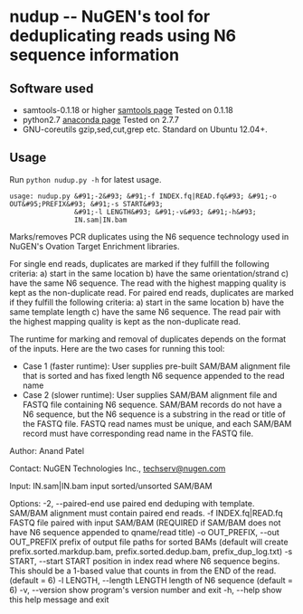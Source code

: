 nudup -- NuGEN's tool for deduplicating reads using N6 sequence information
=============================

Software used
-----------------------------
- samtools-0.1.18 or higher [samtools page](http://samtools.sourceforge.net/) Tested on 0.1.18
- python2.7 [anaconda page](http://continuum.io/downloads) Tested on 2.7.7 
- GNU-coreutils gzip,sed,cut,grep etc. Standard on Ubuntu 12.04+.

Usage
-----------------------------
Run `python nudup.py -h` for latest usage.
```
usage: nudup.py &#91;-2&#93; &#91;-f INDEX.fq|READ.fq&#93; &#91;-o OUT&#95;PREFIX&#93; &#91;-s START&#93;
                &#91;-l LENGTH&#93; &#91;-v&#93; &#91;-h&#93;
                IN.sam|IN.bam
```

Marks/removes PCR duplicates using the N6 sequence technology used in
NuGEN's Ovation Target Enrichment libraries.

For single end reads, duplicates are marked if they fulfill the following
criteria: a) start in the same location b) have the same orientation/strand
c) have the same N6 sequence. The read with the highest mapping quality is kept
as the non-duplicate read. For paired end reads, duplicates are marked if they
fulfill the following criteria: a) start in the same location b) have the same
template length c) have the same N6 sequence. The read pair with the highest
mapping quality is kept as the non-duplicate read.

The runtime for marking and removal of duplicates depends on the format of the
inputs. Here are the two cases for running this tool:

- Case 1 (faster runtime): User supplies pre-built SAM/BAM alignment file that
  is sorted and has fixed length N6 sequence appended to the read name
- Case 2 (slower runtime): User supplies SAM/BAM alignment file and FASTQ file
  containing N6 sequence. SAM/BAM records do not have a N6 sequence, but the N6
  sequence is a substring in the read or title of the FASTQ file. FASTQ read
  names must be unique, and each SAM/BAM record must have corresponding read
  name in the FASTQ file.

Author: Anand Patel

Contact: NuGEN Technologies Inc., techserv@nugen.com

Input:
  IN.sam|IN.bam         input sorted/unsorted SAM/BAM

Options:
  -2, --paired-end      use paired end deduping with template. SAM/BAM
                        alignment must contain paired end reads.
  -f INDEX.fq|READ.fq   FASTQ file paired with input SAM/BAM (REQUIRED if
                        SAM/BAM does not have N6 sequence appended to
                        qname/read title)
  -o OUT&#95;PREFIX, --out OUT&#95;PREFIX
                        prefix of output file paths for sorted BAMs (default
                        will create prefix.sorted.markdup.bam,
                        prefix.sorted.dedup.bam, prefix_dup_log.txt)
  -s START, --start START
                        position in index read where N6 sequence begins. This
                        should be a 1-based value that counts in from the END
                        of the read. (default = 6)
  -l LENGTH, --length LENGTH
                        length of N6 sequence (default = 6)
  -v, --version         show program's version number and exit
  -h, --help            show this help message and exit

